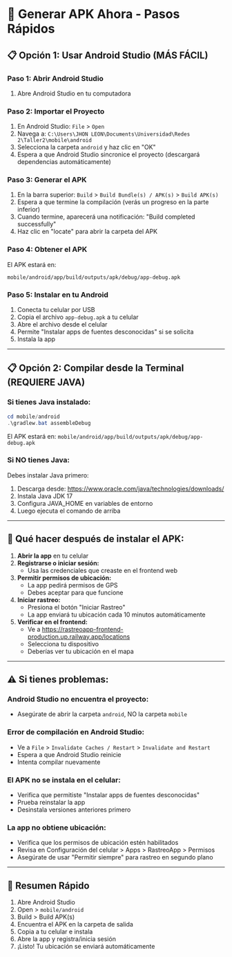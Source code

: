 # 🚀 Generar APK Ahora - Pasos Rápidos

## 📋 Opción 1: Usar Android Studio (MÁS FÁCIL)

### Paso 1: Abrir Android Studio
1. Abre Android Studio en tu computadora

### Paso 2: Importar el Proyecto
1. En Android Studio: `File` > `Open`
2. Navega a: `C:\Users\JHON LEON\Documents\Universidad\Redes 2\Taller2\mobile\android`
3. Selecciona la carpeta `android` y haz clic en "OK"
4. Espera a que Android Studio sincronice el proyecto (descargará dependencias automáticamente)

### Paso 3: Generar el APK
1. En la barra superior: `Build` > `Build Bundle(s) / APK(s)` > `Build APK(s)`
2. Espera a que termine la compilación (verás un progreso en la parte inferior)
3. Cuando termine, aparecerá una notificación: "Build completed successfully"
4. Haz clic en "locate" para abrir la carpeta del APK

### Paso 4: Obtener el APK
El APK estará en:
```
mobile/android/app/build/outputs/apk/debug/app-debug.apk
```

### Paso 5: Instalar en tu Android
1. Conecta tu celular por USB
2. Copia el archivo `app-debug.apk` a tu celular
3. Abre el archivo desde el celular
4. Permite "Instalar apps de fuentes desconocidas" si se solicita
5. Instala la app

---

## 📋 Opción 2: Compilar desde la Terminal (REQUIERE JAVA)

### Si tienes Java instalado:

```powershell
cd mobile/android
.\gradlew.bat assembleDebug
```

El APK estará en: `mobile/android/app/build/outputs/apk/debug/app-debug.apk`

### Si NO tienes Java:

Debes instalar Java primero:
1. Descarga desde: https://www.oracle.com/java/technologies/downloads/
2. Instala Java JDK 17
3. Configura JAVA_HOME en variables de entorno
4. Luego ejecuta el comando de arriba

---

## 📱 Qué hacer después de instalar el APK:

1. **Abrir la app** en tu celular
2. **Registrarse o iniciar sesión:**
   - Usa las credenciales que creaste en el frontend web
3. **Permitir permisos de ubicación:**
   - La app pedirá permisos de GPS
   - Debes aceptar para que funcione
4. **Iniciar rastreo:**
   - Presiona el botón "Iniciar Rastreo"
   - La app enviará tu ubicación cada 10 minutos automáticamente
5. **Verificar en el frontend:**
   - Ve a https://rastreoapp-frontend-production.up.railway.app/locations
   - Selecciona tu dispositivo
   - Deberías ver tu ubicación en el mapa

---

## ⚠️ Si tienes problemas:

### Android Studio no encuentra el proyecto:
- Asegúrate de abrir la carpeta `android`, NO la carpeta `mobile`

### Error de compilación en Android Studio:
- Ve a `File` > `Invalidate Caches / Restart` > `Invalidate and Restart`
- Espera a que Android Studio reinicie
- Intenta compilar nuevamente

### El APK no se instala en el celular:
- Verifica que permitiste "Instalar apps de fuentes desconocidas"
- Prueba reinstalar la app
- Desinstala versiones anteriores primero

### La app no obtiene ubicación:
- Verifica que los permisos de ubicación estén habilitados
- Revisa en Configuración del celular > Apps > RastreoApp > Permisos
- Asegúrate de usar "Permitir siempre" para rastreo en segundo plano

---

## 🎯 Resumen Rápido

1. Abre Android Studio
2. Open > `mobile/android`
3. Build > Build APK(s)
4. Encuentra el APK en la carpeta de salida
5. Copia a tu celular e instala
6. Abre la app y registra/inicia sesión
7. ¡Listo! Tu ubicación se enviará automáticamente

